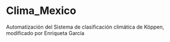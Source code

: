 # Clima_Mexico
 Automatización del Sistema de clasificación climática de Köppen, modificado por Enriqueta García
